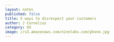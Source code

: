 ```yaml
---
layout: notes
published: false
title: 5 ways to disrespect your customers
author: J Cornelius
category: UX
image: //s3.amazonaws.com/ninelabs.com/phone.jpg
---
```


